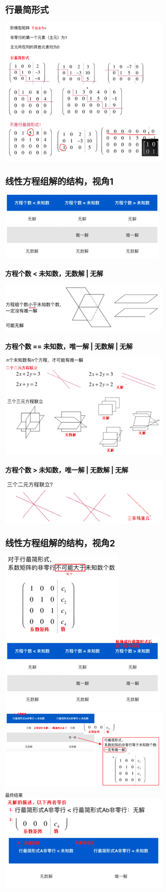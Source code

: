 # 行最简形式
![](../photo/Pasted%20image%2020240209143045.png)
# 线性方程组解的结构，视角1

![](../photo/Pasted%20image%2020240209145901.png)

## 方程个数 < 未知数，无数解 | 无解
![](../photo/Pasted%20image%2020240209144953.png)

## 方程个数 == 未知数，唯一解 | 无数解 | 无解
![](../photo/Pasted%20image%2020240209144836.png)

## 方程个数 > 未知数，唯一解 | 无数解 | 无解

![](../photo/Pasted%20image%2020240209150605.png)

# 线性方程组解的结构，视角2

![](../photo/Pasted%20image%2020240209151533.png)
![](../photo/Pasted%20image%2020240209154753.png)
![](../photo/Pasted%20image%2020240209155858.png)

最终结果
![](../photo/Pasted%20image%2020240209160604.png)
